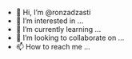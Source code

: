 - 👋 Hi, I’m @ronzadzasti
- 👀 I’m interested in ...
- 🌱 I’m currently learning ...
- 💞️ I’m looking to collaborate on ...
- 📫 How to reach me ...

<!---
ronzadzasti/ronzadzasti is a ✨ special ✨ repository because its `README.md` (this file) appears on your GitHub profile.
You can click the Preview link to take a look at your changes.
--->
